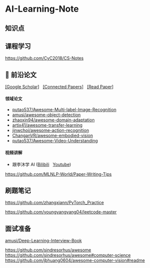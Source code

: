 # AI-Learning-Note

## 知识点

## 课程学习
https://github.com/CyC2018/CS-Notes

## :bookmark_tabs: 前沿论文 

 [[Google Scholar]](https://scholar.google.com/) &nbsp;  [[Connected Papers]](https://www.connectedpapers.com/) &nbsp;  [[Read Paper]](https://readpaper.com/)

#### 领域论文
- [putao537/Awesome-Multi-label-Image-Recognition](https://github.com/putao537/Awesome-Multi-label-Image-Recognition)
- [amusi/awesome-object-detection](https://github.com/amusi/awesome-object-detection)
- [zhaoxin94/awesome-domain-adaptation](https://github.com/zhaoxin94/awesome-domain-adaptation)
- [artix41/awesome-transfer-learning](https://github.com/artix41/awesome-transfer-learning)
- [jinwchoi/awesome-action-recognition](https://github.com/jinwchoi/awesome-action-recognition)
- [ChanganVR/awesome-embodied-vision](https://github.com/ChanganVR/awesome-embodied-vision)
- [putao537/Awesome-Video-Understanding](https://github.com/putao537/Awesome-Video-Understanding)

#### 视频讲解
- 跟李沐学 AI ([Bilibili](https://space.bilibili.com/1567748478) &nbsp; [Youtube](https://www.youtube.com/channel/UC8WCW6C3BWLKSZ5cMzD8Gyw/featured))

https://github.com/MLNLP-World/Paper-Writing-Tips

## 刷题笔记
https://github.com/zhangxiann/PyTorch_Practice

https://github.com/youngyangyang04/leetcode-master

## 面试准备

[amusi/Deep-Learning-Interview-Book](https://github.com/amusi/Deep-Learning-Interview-Book)


https://github.com/sindresorhus/awesome
https://github.com/sindresorhus/awesome#computer-science
https://github.com/jbhuang0604/awesome-computer-vision#readme
